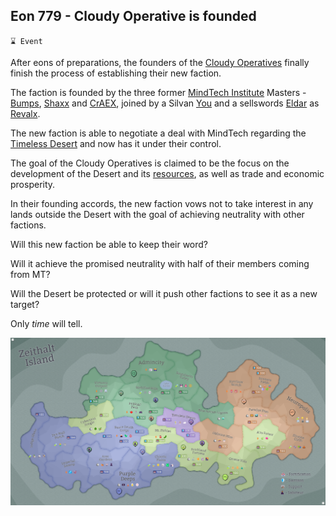 ## Eon 779 - Cloudy Operative is founded

`⌛ Event`

After eons of preparations, the founders of the [Cloudy Operatives](../refs/cloudy_operatives.md) finally finish the process of establishing their new faction.

The faction is founded by the three former [MindTech Institute](../refs/mindtech_institute.md) Masters - [Bumps](../refs/bumps.md), [Shaxx](../refs/shaxx.md) and [CrAEX](../refs/craex.md), joined by a Silvan [You](../refs/you.md) and a sellswords [Eldar](../refs/eldar.md) as [Revalx](../refs/revalx.md).

The new faction is able to negotiate a deal with MindTech regarding the [Timeless Desert](../refs/timeless_desert.md) and now has it under their control.

The goal of the Cloudy Operatives is claimed to be the focus on the development of the Desert and its [resources](../refs/temporal_resources.md), as well as trade and economic prosperity. 

In their founding accords, the new faction vows not to take interest in any lands outside the Desert with the goal of achieving neutrality with other factions.

Will this new faction be able to keep their word? 

Will it achieve the promised neutrality with half of their members coming from MT? 

Will the Desert be protected or will it push other factions to see it as a new target?

Only _time_ will tell.

![Battle Map](../timeline/map/eon0779.png)